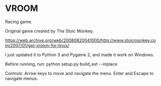 # VROOM
Racing game.

Original game created by The Stoic Monkey.

https://web.archive.org/web/20080820041000/http://www.stoicmonkey.com/2007/01/gpl-vroom-for-linux/

I just updated it to Python 3 and Pygame 2, and made it work on Windows.

Before running, run: python setup.py build_ext --inplace

Controls: 
Arrow keys to move and navigate the menu. 
Enter and Escape to navigate menus.
